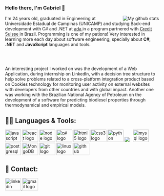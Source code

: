 <h3>Hello there, I'm Gabriel 👋</h3>

<div>
  <a href="https://github.com/gabao55">
    <img align="right" widht="33%" src="https://github-readme-stats.vercel.app/api?username=gabao55&count_private=true&show_icons=true" alt="My github       stats">
  </a>
</div>

<p>
  I'm 24 years old, graduated in Engineering at Universidade Estadual de Campinas (UNICAMP) and studying Back-end development with C# and .NET at <a href="https://letscode.com.br/">
    ada
  </a> in a program partnered with <a href="https://br.credit-suisse.com/site/index.seam">
    Credit Suisse
  </a>
  in Brazil. Programming is one of my pations! Very interested in learning more each day about software engineering, specially about <b>C#</b>, <b>.NET</b> and <b>JavaScript</b> languages and tools.
</p>
<br />
<br />
<p>
  An interesting project I worked on was the development of a Web Application, during internship on LinkedIn, with a decision tree structure to help solve problems related to a cross-platform integration product based on Cookies technology for monitoring user activity on external websites with developers from other countries and with global impact.
  Another one was working with the Brazilian National Agency of Petroleum on the development of a software for predicting biodiesel properties through thermodynamical and empirical models.
</p>

## 👩‍💻 Languages & Tools:
<p align="left">
  <img src="https://cdn.jsdelivr.net/gh/devicons/devicon/icons/javascript/javascript-original.svg" height="40" width="52" alt="javascript logo"  />
  <img src="https://cdn.jsdelivr.net/gh/devicons/devicon/icons/react/react-original.svg" height="40" width="52" alt="react logo"  />
  <img src="https://cdn.jsdelivr.net/gh/devicons/devicon/icons/nodejs/nodejs-original.svg" height="40" width="52" alt="node logo"  />
  <img src="https://cdn.jsdelivr.net/gh/devicons/devicon/icons/C#/C#.svg" height="40" width="52" alt="c# logo"  />
  <img src="https://cdn.jsdelivr.net/gh/devicons/devicon/icons/html5/html5-original.svg" height="40" width="52" alt="html5 logo"  />
  <img src="https://cdn.jsdelivr.net/gh/devicons/devicon/icons/css3/css3-original.svg" height="40" width="52" alt="css3 logo"  />
  <img src="https://cdn.jsdelivr.net/gh/devicons/devicon/icons/python/python-original.svg" height="40" width="52" alt="python logo"  />
  <img src="https://img.shields.io/badge/Django-092E20?style=for-the-badge&logo=django&logoColor=green"/>&nbsp;&nbsp;
  <img src="https://cdn.jsdelivr.net/gh/devicons/devicon/icons/mysql/mysql-original.svg" height="40" width="52" alt="mysql logo"  />
  <img src="https://cdn.jsdelivr.net/gh/devicons/devicon/icons/postgresql/postgresql-original.svg" height="40" width="52" alt="postgresql logo"  />
  <img src="https://cdn.jsdelivr.net/gh/devicons/devicon/icons/mongodb/mongodb-original.svg" height="40" width="52" alt="MongoDB logo"  />
  <img src="https://cdn.jsdelivr.net/gh/devicons/devicon/icons/git/git-original.svg" height="40" width="52" alt="git logo"  />
  <img src="https://cdn.jsdelivr.net/gh/devicons/devicon/icons/linux/linux-original.svg" height="40" width="52" alt="linux logo"  />
  <img src="https://cdn.jsdelivr.net/gh/devicons/devicon/icons/github/github-original.svg" height="40" width="52" alt="github logo"  />
</p>

## 🚀 Contact:
<div align="left">
  <a href="https://www.linkedin.com/in/gabriel-rosin/" target="_blank">
    <img src="https://raw.githubusercontent.com/maurodesouza/profile-readme-generator/master/src/assets/icons/social/linkedin/default.svg" width="52" height="40" alt="linkedin logo"  />
  </a>
  <a href="mailto:gabriel.s.rosin@gmail.com" target="_blank">
    <img src="https://raw.githubusercontent.com/maurodesouza/profile-readme-generator/master/src/assets/icons/social/gmail/default.svg" width="52" height="40" alt="gmail logo"  />
  </a>
</div>
